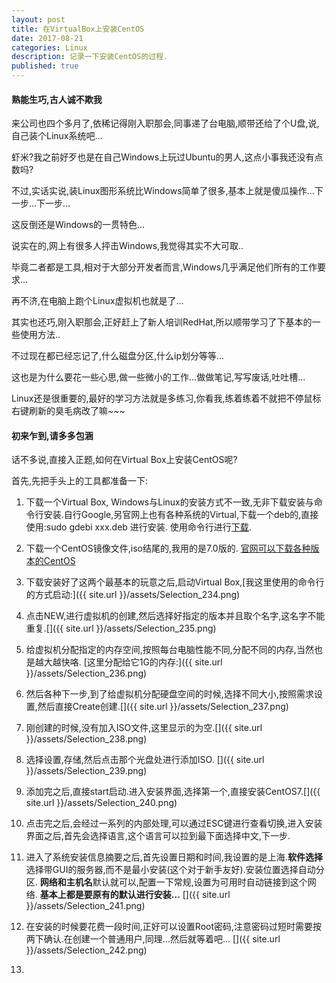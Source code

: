 ```yaml
---
layout: post
title: 在VirtualBox上安装CentOS
date: 2017-08-21
categories: Linux
description: 记录一下安装CentOS的过程.
published: true
---
```


#### 熟能生巧,古人诚不欺我 

来公司也四个多月了,依稀记得刚入职那会,同事递了台电脑,顺带还给了个U盘,说,自己装个Linux系统吧...

虾米?我之前好歹也是在自己Windows上玩过Ubuntu的男人,这点小事我还没有点数吗?

不过,实话实说,装Linux图形系统比Windows简单了很多,基本上就是傻瓜操作...下一步...下一步...

这反倒还是Windows的一贯特色...

说实在的,网上有很多人抨击Windows,我觉得其实不大可取..

毕竟二者都是工具,相对于大部分开发者而言,Windows几乎满足他们所有的工作要求...

再不济,在电脑上跑个Linux虚拟机也就是了...

其实也还巧,刚入职那会,正好赶上了新人培训RedHat,所以顺带学习了下基本的一些使用方法..

不过现在都已经忘记了,什么磁盘分区,什么ip划分等等...

这也是为什么要花一些心思,做一些微小的工作...做做笔记,写写废话,吐吐槽...

Linux还是很重要的,最好的学习方法就是多练习,你看我,练着练着不就把不停鼠标右键刷新的臭毛病改了嘛~~~

#### 初来乍到,请多多包涵

话不多说,直接入正题,如何在Virtual Box上安装CentOS呢?

首先,先把手头上的工具都准备一下:

1. 下载一个Virtual Box, Windows与Linux的安装方式不一致,无非下载安装与命令行安装.自行Google,另官网上也有各种系统的Virtual,下载一个deb的,直接使用:sudo gdebi xxx.deb 进行安装. 使用命令行进行<a href="https://askubuntu.com/questions/367248/how-to-install-virtualbox-from-command-line">下载</a>.

2. 下载一个CentOS镜像文件,iso结尾的,我用的是7.0版的. <a href="https://www.centos.org/download/">官网可以下载各种版本的CentOS</a>

3. 下载安装好了这两个最基本的玩意之后,启动Virtual Box,[我这里使用的命令行的方式启动:]({{ site.url }}/assets/Selection_234.png)

4. 点击NEW,进行虚拟机的创建,然后选择好指定的版本并且取个名字,这名字不能重复.[]({{ site.url }}/assets/Selection_235.png)

5. 给虚拟机分配指定的内存空间,按照每台电脑性能不同,分配不同的内存,当然也是越大越快咯. [这里分配给它1G的内存:]({{ site.url }}/assets/Selection_236.png)

6. 然后各种下一步,到了给虚拟机分配硬盘空间的时候,选择不同大小,按照需求设置,然后直接Create创建.[]({{ site.url }}/assets/Selection_237.png)

7. 刚创建的时候,没有加入ISO文件,这里显示的为空.[]({{ site.url }}/assets/Selection_238.png)

8. 选择设置,存储,然后点击那个光盘处进行添加ISO. []({{ site.url }}/assets/Selection_239.png)

9. 添加完之后,直接start启动.进入安装界面,选择第一个,直接安装CentOS7.[]({{ site.url }}/assets/Selection_240.png)

10. 点击完之后,会经过一系列的内部处理,可以通过ESC键进行查看切换,进入安装界面之后,首先会选择语言,这个语言可以拉到最下面选择中文,下一步.

11. 进入了系统安装信息摘要之后,首先设置日期和时间,我设置的是上海.**软件选择**选择带GUI的服务器,而不是最小安装(这个对于新手友好).安装位置选择自动分区. **网络和主机名**默认就可以,配置一下常规,设置为可用时自动链接到这个网络. **基本上都是要原有的默认进行安装...** []({{ site.url }}/assets/Selection_241.png)

12. 在安装的时候要花费一段时间,正好可以设置Root密码,注意密码过短时需要按两下确认.在创建一个普通用户,同理...然后就等着吧... []({{ site.url }}/assets/Selection_242.png)

13. 